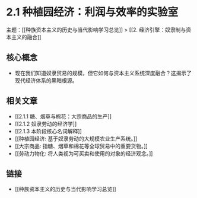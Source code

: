 # 2.1 种植园经济：利润与效率的实验室

主题：[[种族资本主义的历史与当代影响学习总览]] > [[2. 经济引擎：奴隶制与资本主义的融合]]

## 核心概念

- 现在我们知道奴隶贸易的规模，但它如何与资本主义系统深度融合？这揭示了现代经济体系的黑暗根源。

## 相关文章

- [[2.1.1 糖、烟草与棉花：大宗商品的生产]]
- [[2.1.2 奴隶劳动的经济学]]
- [[2.1.3 本阶段核心名词解释]]
- [[种植园经济: 基于奴隶劳动的大规模农业生产系统。]]
- [[大宗商品: 指糖、烟草和棉花等全球贸易中的重要货物。]]
- [[劳动力物化: 将人类视为可买卖和使用的对象的经济观念。]]

## 链接

- [[种族资本主义的历史与当代影响学习总览]]
